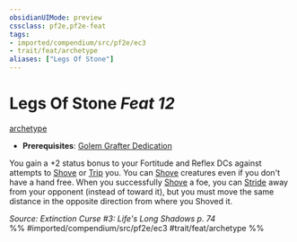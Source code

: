 ```yaml
---
obsidianUIMode: preview
cssclass: pf2e,pf2e-feat
tags:
- imported/compendium/src/pf2e/ec3
- trait/feat/archetype
aliases: ["Legs Of Stone"]
---
```

# Legs Of Stone  *Feat 12*  
[archetype](archetype.md)  

- **Prerequisites**: [Golem Grafter Dedication](golem-grafter-dedication-ec3.md)

You gain a +2 status bonus to your Fortitude and Reflex DCs against attempts to [Shove](rules/actions/shove.md) or [Trip](rules/actions/trip.md) you. You can [Shove](rules/actions/shove.md) creatures even if you don't have a hand free. When you successfully [Shove](rules/actions/shove.md) a foe, you can [Stride](stride.md) away from your opponent (instead of toward it), but you must move the same distance in the opposite direction from where you Shoved it.

*Source: Extinction Curse #3: Life's Long Shadows p. 74*  
%% #imported/compendium/src/pf2e/ec3 #trait/feat/archetype %%